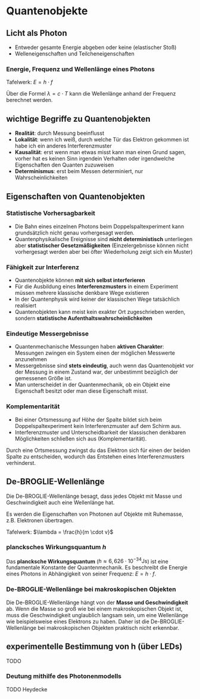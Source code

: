# Quantenobjekte

## Licht als Photon

- Entweder gesamte Energie abgeben oder keine (elastischer Stoß)
- Welleneigenschaften und Teilcheneigenschaften

### Energie, Frequenz und Wellenlänge eines Photons

Tafelwerk: $E = h \cdot f$

Über die Formel $\lambda = c \cdot T$ kann die Wellenlänge anhand der Frequenz berechnet werden.

## wichtige Begriffe zu Quantenobjekten

- **Realität**: durch Messung beeinflusst
- **Lokalität**: wenn ich weiß, durch welche Tür das Elektron gekommen ist habe ich ein anderes Interferenzmuster
- **Kausalität**: erst wenn man etwas misst kann man einen Grund sagen, vorher hat es keinen Sinn irgendein Verhalten oder irgendwelche Eigenschaften den Quanten zuzuweisen
- **Determinismus**: erst beim Messen determiniert, nur Wahrscheinlichkeiten

## Eigenschaften von Quantenobjekten

### Statistische Vorhersagbarkeit

- Die Bahn eines einzelnen Photons beim Doppelspaltexperiment kann grundsätzlich nicht genau vorhergesagt werden.
- Quantenphysikalische Ereignisse sind **nicht deterministisch** unterliegen aber **statistischer Gesetzmäßigkeiten** (Einzelergebnisse können nicht vorhergesagt werden aber bei öfter Wiederholung zeigt sich ein Muster)

### Fähigkeit zur Interferenz

- Quantenobjekte können **mit sich selbst interferieren**
- Für die Ausbildung eines **Interferenzmusters** in einem Experiment müssen mehrere klassische denkbare Wege existieren
- In der Quantenphysik wird keiner der klassischen Wege tatsächlich realisiert
- Quantenobjekten kann meist kein exakter Ort zugeschrieben werden, sondern **statistische Aufenthaltswahrscheinlichkeiten**

### Eindeutige Messergebnisse

- Quantenmechanische Messungen haben **aktiven Charakter**: Messungen zwingen ein System einen der möglichen Messwerte anzunehmen
- Messergebnisse sind **stets eindeutig**, auch wenn das Quantenobjekt vor der Messung in einem Zustand war, der unbestimmt bezüglich der gemessenen Größe ist.
- Man unterscheidet in der Quantenmechanik, ob ein Objekt eine Eigenschaft besitzt oder man diese Eigenschaft misst.

### Komplementarität

- Bei einer Ortsmessung auf Höhe der Spalte bildet sich beim Doppelspaltexperiment kein Interferenzmuster auf dem Schirm aus.
- Interferenzmuster und Unterscheidbarkeit der klassischen denkbaren Möglichkeiten schließen sich aus (Komplementarität).

Durch eine Ortsmessung zwingst du das Elektron sich für einen der beiden Spalte zu entscheiden, wodurch das Entstehen eines Interferenzmusters verhinderst.

## De-BROGLIE-Wellenlänge

Die De-BROGLIE-Wellenlänge besagt, dass jedes Objekt mit Masse und Geschwindigkeit auch eine Wellenlänge hat.

Es werden die Eigenschaften von Photonen auf Objekte mit Ruhemasse, z.B. Elektronen übertragen.

Tafelwerk: $\lambda = \frac{h}{m \cdot v}$

### plancksches Wirkungsquantum $h$

Das **plancksche Wirkungsquantum** ($h \approx 6{,}626 \cdot 10^{-34} \text{Js}$) ist eine fundamentale Konstante der Quantenmechanik. Es beschreibt die Energie eines Photons in Abhängigkeit von seiner Frequenz: $E = h \cdot f$.

### De-BROGLIE-Wellenlänge bei makroskopischen Objekten

Die De-BROGLIE-Wellenlänge hängt von der **Masse und Geschwindigkeit** ab. Wenn die Masse so groß wie bei einem makroskopischen Objekt ist, muss die Geschwindigkeit unglaublich langsam sein, um eine Wellenlänge wie beispielsweise eines Elektrons zu haben. Daher ist die De-BROGLIE-Wellenlänge bei makroskopischen Objekten praktisch nicht erkennbar.

## experimentelle Bestimmung von h (über LEDs)

TODO

### Deutung mithilfe des Photonenmodells

TODO Heydecke
